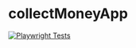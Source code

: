 # collectMoneyApp
[![Playwright Tests](https://github.com/DimaSmaha/collectMoneyApp/actions/workflows/playwright.yml/badge.svg)](https://github.com/DimaSmaha/collectMoneyApp/actions/workflows/playwright.yml)
